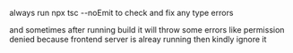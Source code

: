 always run npx tsc --noEmit to check and fix any type errors

and sometimes after running build it will throw some errors like permission denied because frontend server is alreay running then kindly ignore it